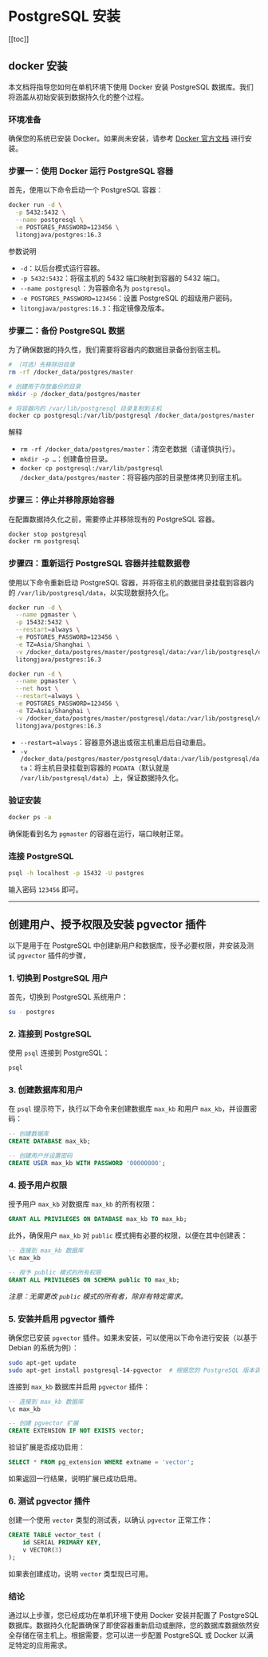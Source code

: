 # PostgreSQL 安装

[[toc]]

## docker 安装

本文档将指导您如何在单机环境下使用 Docker 安装 PostgreSQL 数据库。我们将涵盖从初始安装到数据持久化的整个过程。

### 环境准备

确保您的系统已安装 Docker。如果尚未安装，请参考 [Docker 官方文档](https://docs.docker.com/get-docker/) 进行安装。

### 步骤一：使用 Docker 运行 PostgreSQL 容器

首先，使用以下命令启动一个 PostgreSQL 容器：

```bash
docker run -d \
  -p 5432:5432 \
  --name postgresql \
  -e POSTGRES_PASSWORD=123456 \
  litongjava/postgres:16.3
```

参数说明

- `-d`：以后台模式运行容器。  
- `-p 5432:5432`：将宿主机的 5432 端口映射到容器的 5432 端口。  
- `--name postgresql`：为容器命名为 `postgresql`。  
- `-e POSTGRES_PASSWORD=123456`：设置 PostgreSQL 的超级用户密码。  
- `litongjava/postgres:16.3`：指定镜像及版本。

### 步骤二：备份 PostgreSQL 数据

为了确保数据的持久性，我们需要将容器内的数据目录备份到宿主机。

```bash
# （可选）先移除旧目录
rm -rf /docker_data/postgres/master

# 创建用于存放备份的目录
mkdir -p /docker_data/postgres/master

# 将容器内的 /var/lib/postgresql 目录复制到主机
docker cp postgresql:/var/lib/postgresql /docker_data/postgres/master
```

解释

- `rm -rf /docker_data/postgres/master`：清空老数据（请谨慎执行）。  
- `mkdir -p …`：创建备份目录。  
- `docker cp postgresql:/var/lib/postgresql /docker_data/postgres/master`：将容器内部的目录整体拷贝到宿主机。  

### 步骤三：停止并移除原始容器

在配置数据持久化之前，需要停止并移除现有的 PostgreSQL 容器。

```bash
docker stop postgresql
docker rm postgresql
```

### 步骤四：重新运行 PostgreSQL 容器并挂载数据卷

使用以下命令重新启动 PostgreSQL 容器，并将宿主机的数据目录挂载到容器内的 `/var/lib/postgresql/data`，以实现数据持久化。

```bash
docker run -d \
  --name pgmaster \
  -p 15432:5432 \
  --restart=always \
  -e POSTGRES_PASSWORD=123456 \
  -e TZ=Asia/Shanghai \
  -v /docker_data/postgres/master/postgresql/data:/var/lib/postgresql/data \
  litongjava/postgres:16.3
```

```bash
docker run -d \
  --name pgmaster \
  --net host \
  --restart=always \
  -e POSTGRES_PASSWORD=123456 \
  -e TZ=Asia/Shanghai \
  -v /docker_data/postgres/master/postgresql/data:/var/lib/postgresql/data \
  litongjava/postgres:16.3
```
- `--restart=always`：容器意外退出或宿主机重启后自动重启。  
- `-v /docker_data/postgres/master/postgresql/data:/var/lib/postgresql/data`：将主机目录挂载到容器的 `PGDATA`（默认就是 `/var/lib/postgresql/data`）上，保证数据持久化。

### 验证安装

```bash
docker ps -a
```

确保能看到名为 `pgmaster` 的容器在运行，端口映射正常。

### 连接 PostgreSQL

```bash
psql -h localhost -p 15432 -U postgres
```

输入密码 `123456` 即可。

---



## 创建用户、授予权限及安装 pgvector 插件

以下是用于在 PostgreSQL 中创建新用户和数据库，授予必要权限，并安装及测试 `pgvector` 插件的步骤，

### 1. 切换到 PostgreSQL 用户

首先，切换到 PostgreSQL 系统用户：

```bash
su - postgres
```

### 2. 连接到 PostgreSQL

使用 `psql` 连接到 PostgreSQL：

```bash
psql
```

### 3. 创建数据库和用户

在 `psql` 提示符下，执行以下命令来创建数据库 `max_kb` 和用户 `max_kb`，并设置密码：

```sql
-- 创建数据库
CREATE DATABASE max_kb;

-- 创建用户并设置密码
CREATE USER max_kb WITH PASSWORD '00000000';
```

### 4. 授予用户权限

授予用户 `max_kb` 对数据库 `max_kb` 的所有权限：

```sql
GRANT ALL PRIVILEGES ON DATABASE max_kb TO max_kb;
```

此外，确保用户 `max_kb` 对 `public` 模式拥有必要的权限，以便在其中创建表：

```sql
-- 连接到 max_kb 数据库
\c max_kb

-- 授予 public 模式的所有权限
GRANT ALL PRIVILEGES ON SCHEMA public TO max_kb;
```

_注意：无需更改 `public` 模式的所有者，除非有特定需求。_

### 5. 安装并启用 pgvector 插件

确保您已安装 `pgvector` 插件。如果未安装，可以使用以下命令进行安装（以基于 Debian 的系统为例）：

```bash
sudo apt-get update
sudo apt-get install postgresql-14-pgvector  # 根据您的 PostgreSQL 版本调整
```

连接到 `max_kb` 数据库并启用 `pgvector` 插件：

```sql
-- 连接到 max_kb 数据库
\c max_kb

-- 创建 pgvector 扩展
CREATE EXTENSION IF NOT EXISTS vector;
```

验证扩展是否成功启用：

```sql
SELECT * FROM pg_extension WHERE extname = 'vector';
```

如果返回一行结果，说明扩展已成功启用。

### 6. 测试 pgvector 插件

创建一个使用 `vector` 类型的测试表，以确认 `pgvector` 正常工作：

```sql
CREATE TABLE vector_test (
    id SERIAL PRIMARY KEY,
    v VECTOR(3)
);
```

如果表创建成功，说明 `vector` 类型现已可用。

### 结论

通过以上步骤，您已经成功在单机环境下使用 Docker 安装并配置了 PostgreSQL 数据库。数据持久化配置确保了即使容器重新启动或删除，您的数据库数据依然安全存储在宿主机上。根据需要，您可以进一步配置 PostgreSQL 或 Docker 以满足特定的应用需求。